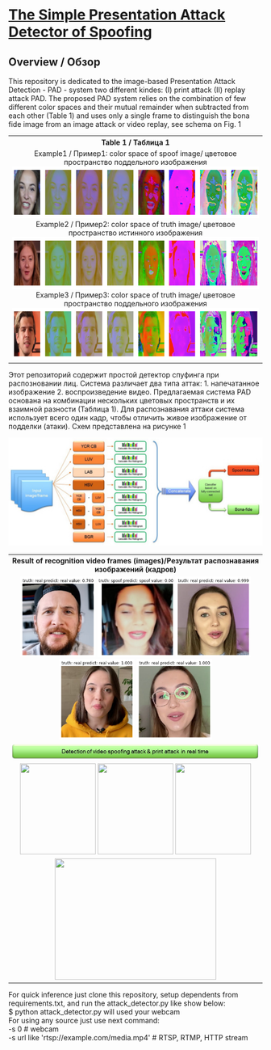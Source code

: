 # [The Simple Presentation Attack Detector of Spoofing](https://github.com/AlexDavydov357/The-Simple-Detector-of-Spoofing)

## Overview / Обзор 
 <p>This repository is dedicated to the image-based Presentation Attack Detection - 
PAD - system two different kindes: (I) print attack (II) replay attack PAD. The proposed PAD system relies on the 
combination of few different color spaces and their mutual remainder when subtracted from each other (Table 1) and 
uses only a single frame to distinguish the bona fide image from an image attack or video replay, see schema on Fig. 1</p>
<table>
<tr><th>Table 1 / Таблица 1</th></tr>
<tr><td align="center">Example1 / Пример1: color space of  spoof image/ цветовое пространство поддельного изображения<br>
<img height="103" width="851" src="images/face_ex1.png" title="Example 1 color space of spoof image" alt="Example 1 color space of spoof image"/><br>
Example2 / Пример2: color space of  truth image/ цветовое пространство истинного изображения<br>
<img height="103" width="851" src="images/face_ex2.png" title="Example 2 color space of truth image" alt="Example 2 color space of truth image"/><br>
Example3 / Пример3: color space of  truth image/ цветовое пространство поддельного изображения<br>
<img height="103" width="851" src="images/face_ex3.png" title="Example 3 color space of truth image" alt="Example 3 color space of truth image"/>
</td></tr>
</table>
<p>Этот репозиторий содержит простой детектор спуфинга при распозновании лиц. Система различает два типа аттак: 1. 
напечатанное изображение 2. воспроизведение видео. Предлагаемая система PAD основана на комбинации нескольких цветовых 
пространств и их взаимной разности (Таблица 1). Для распознавания аттаки система использует всего один кадр, чтобы 
отличить живое изображение от подделки (атаки). Схем представлена на рисунке 1</p>

<p align="center"><img src="https://github.com/AlexDavydov357/The-Simple-Detector-of-Spoofing-/blob/master/images/system_sx.jpg" title="PAD System scheme" alt="PAD System sheme">
</p>
<table><tr><th>Result of recognition video frames (images)/Результат распознавания изображений (кадров)</th></tr>
 <tr><td align="center">
<img src="https://github.com/AlexDavydov357/The-Simple-Detector-of-Spoofing-/blob/master/images/detect_ex1.png"
     title="Example 1 real" width="150">
<img src="images\detect_ex4.png" title="Example 2 spoof" width="150"/>
<img src="images\detect_ex2.png" title="Example 3 real" width="150"/>
<img src="images\detect_ex3.png" title="Example 4 real" width="150"/>
<img src="images\detect_ex6.png" title="Example 5 real" width="150"/></td></tr>
<tr><td align="center"><img src="images\table_head2.png"/></td></tr>
<tr><td align="center">
<img  width="150" height="180" src="images\video_ex1.gif"/>
<img  width="150" height="180" src="images\video_ex2.gif"/>
<img  width="150" height="180" src="images\video_ex3.gif"/>
</td></tr>
<tr><td align="center"><img width="320" height="240" src="https://github.com/AlexDavydov357/The-Simple-Detector-of-Spoofing-/blob/master/images\roc_curve_1.00_.jpg"/></td></tr>
    </table>
<p>For quick inference just clone this repository, setup dependents from requirements.txt, 
and run the attack_detector.py like show below:<br>
$ python attack_detector.py  will used your webcam
<br>
For using any source just use next command: <br>
-s 0  # webcam<br>
-s url like 'rtsp://example.com/media.mp4'  # RTSP, RTMP, HTTP stream
</p>
